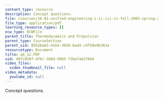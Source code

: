 ```yaml
---
content_type: resource
description: Concept questions.
file: /courses/16-01-unified-engineering-i-ii-iii-iv-fall-2005-spring-2006/d0fc058fdf6c3b8dd9b5f3bafa627844_q4_12.PDF
file_type: application/pdf
learning_resource_types: []
ocw_type: OCWFile
parent_title: Thermodynamics and Propulsion
parent_type: CourseSection
parent_uid: 05b2ba63-43e4-3028-bad4-cdf50e0b363a
resourcetype: Document
title: q4_12.PDF
uid: d0fc058f-df6c-3b8d-d9b5-f3bafa627844
video_files:
  video_thumbnail_file: null
video_metadata:
  youtube_id: null
---
```

Concept questions.